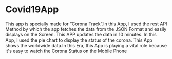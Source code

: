 # Covid19App
This app is specially made for “Corona Track”.In this App, I used the rest API Method by which the app fetches the data from the JSON Format and easily displays on the Screen.
This APP updates the data in 10 minutes. In this App, I used the pie chart to display the status of the corona. 
This App shows the worldwide data.In this Era, this App is playing a vital role because it's easy to watch the Corona Status on the Mobile Phone   
